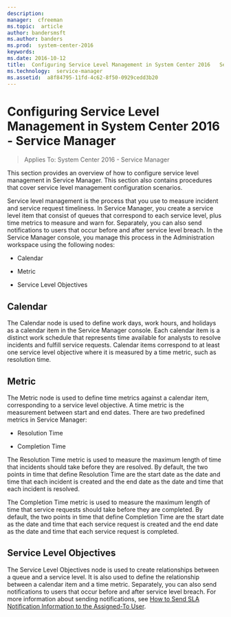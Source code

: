 ```yaml
---
description:  
manager:  cfreeman
ms.topic:  article
author: bandersmsft
ms.author: banders
ms.prod:  system-center-2016
keywords:  
ms.date: 2016-10-12
title:  Configuring Service Level Management in System Center 2016   Service Manager
ms.technology:  service-manager
ms.assetid:  a8f84795-11fd-4c62-8f50-0929cedd3b20
---
```


# Configuring Service Level Management in System Center 2016 - Service Manager

>Applies To: System Center 2016 - Service Manager

This section provides an overview of how to configure service level management in Service Manager. This section also contains procedures that cover service level management configuration scenarios.

Service level management is the process that you use to measure incident and service request timeliness. In Service Manager, you create a service level item that consist of queues that correspond to each service level, plus time metrics to measure and warn for. Separately, you can also send notifications to users that occur before and after service level breach. In the Service Manager console, you manage this process in the Administration workspace using the following nodes:

-   Calendar

-   Metric

-   Service Level Objectives

## Calendar
The Calendar node is used to define work days, work hours, and holidays as a calendar item in the Service Manager console. Each calendar item is a distinct work schedule that represents time available for analysts to resolve incidents and fulfill service requests. Calendar items correspond to at least one service level objective where it is measured by a time metric, such as resolution time.

## Metric
The Metric node is used to define time metrics against a calendar item, corresponding to a service level objective. A time metric is the measurement between start and end dates. There are two predefined metrics in Service Manager:

-   Resolution Time

-   Completion Time

The Resolution Time metric is used to measure the maximum length of time that incidents should take before they are resolved. By default, the two points in time that define Resolution Time are the start date as the date and time that each incident is created and the end date as the date and time that each incident is resolved.

The Completion Time metric is used to measure the maximum length of time that service requests should take before they are completed. By default, the two points in time that define Completion Time are the start date as the date and time that each service request is created and the end date as the date and time that each service request is completed.

## Service Level Objectives
The Service Level Objectives node is used to create relationships between a queue and a service level. It is also used to define the relationship between a calendar item and a time metric. Separately, you can also send notifications to users that occur before and after service level breach. For more information about sending notifications, see [How to Send SLA Notification Information to the Assigned-To User](admin-how-to-send-sla-notification-information-to-the-assigned-to-user.md).

